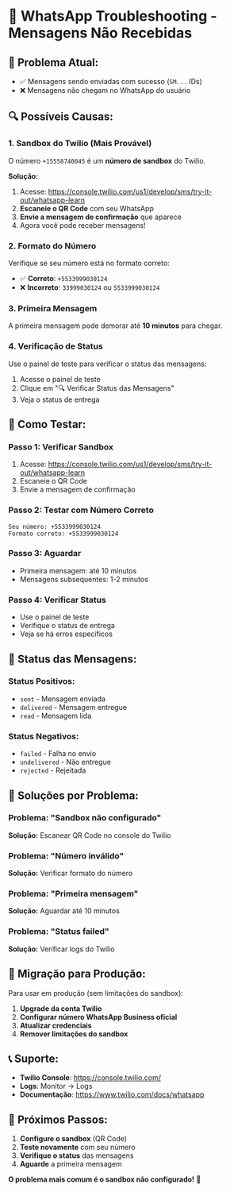 # 🔧 WhatsApp Troubleshooting - Mensagens Não Recebidas

## 🚨 **Problema Atual:**
- ✅ Mensagens sendo enviadas com sucesso (`SM...` IDs)
- ❌ Mensagens não chegam no WhatsApp do usuário

## 🔍 **Possíveis Causas:**

### 1. **Sandbox do Twilio** (Mais Provável)
O número `+15558740045` é um **número de sandbox** do Twilio.

**Solução:**
1. Acesse: https://console.twilio.com/us1/develop/sms/try-it-out/whatsapp-learn
2. **Escaneie o QR Code** com seu WhatsApp
3. **Envie a mensagem de confirmação** que aparece
4. Agora você pode receber mensagens!

### 2. **Formato do Número**
Verifique se seu número está no formato correto:
- ✅ **Correto**: `+5533999030124`
- ❌ **Incorreto**: `33999030124` ou `5533999030124`

### 3. **Primeira Mensagem**
A primeira mensagem pode demorar até **10 minutos** para chegar.

### 4. **Verificação de Status**
Use o painel de teste para verificar o status das mensagens:
1. Acesse o painel de teste
2. Clique em "🔍 Verificar Status das Mensagens"
3. Veja o status de entrega

## 🧪 **Como Testar:**

### Passo 1: Verificar Sandbox
1. Acesse: https://console.twilio.com/us1/develop/sms/try-it-out/whatsapp-learn
2. Escaneie o QR Code
3. Envie a mensagem de confirmação

### Passo 2: Testar com Número Correto
```
Seu número: +5533999030124
Formato correto: +5533999030124
```

### Passo 3: Aguardar
- Primeira mensagem: até 10 minutos
- Mensagens subsequentes: 1-2 minutos

### Passo 4: Verificar Status
- Use o painel de teste
- Verifique o status de entrega
- Veja se há erros específicos

## 📱 **Status das Mensagens:**

### Status Positivos:
- `sent` - Mensagem enviada
- `delivered` - Mensagem entregue
- `read` - Mensagem lida

### Status Negativos:
- `failed` - Falha no envio
- `undelivered` - Não entregue
- `rejected` - Rejeitada

## 🔧 **Soluções por Problema:**

### Problema: "Sandbox não configurado"
**Solução:** Escanear QR Code no console do Twilio

### Problema: "Número inválido"
**Solução:** Verificar formato do número

### Problema: "Primeira mensagem"
**Solução:** Aguardar até 10 minutos

### Problema: "Status failed"
**Solução:** Verificar logs do Twilio

## 🚀 **Migração para Produção:**

Para usar em produção (sem limitações do sandbox):

1. **Upgrade da conta Twilio**
2. **Configurar número WhatsApp Business oficial**
3. **Atualizar credenciais**
4. **Remover limitações do sandbox**

## 📞 **Suporte:**

- **Twilio Console**: https://console.twilio.com/
- **Logs**: Monitor → Logs
- **Documentação**: https://www.twilio.com/docs/whatsapp

## 🎯 **Próximos Passos:**

1. **Configure o sandbox** (QR Code)
2. **Teste novamente** com seu número
3. **Verifique o status** das mensagens
4. **Aguarde** a primeira mensagem

**O problema mais comum é o sandbox não configurado!** 🔧
